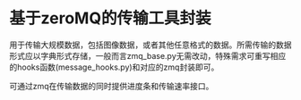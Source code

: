 # 基于zeroMQ的传输工具封装

用于传输大规模数据，包括图像数据，或者其他任意格式的数据。所需传输的数据形式应以字典形式存储，一般而言zmq_base.py无需改动，特殊需求可重写相应的hooks函数(message_hooks.py)和对应的zmq封装即可。

可通过zmq在传输数据的同时提供进度条和传输速率接口。